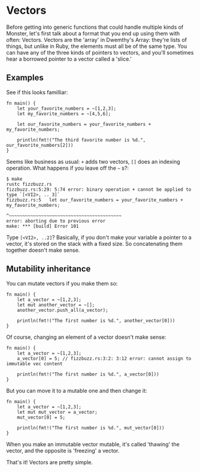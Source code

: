 Vectors
=======

Before getting into generic functions that could handle multiple kinds
of Monster, let's first talk about a format that you end up using them
with often: Vectors. Vectors are the 'array' in Dwemthy's Array: they're
lists of things, but unlike in Ruby, the elements must all be of the
same type. You can have any of the three kinds of pointers to vectors,
and you'll sometimes hear a borrowed pointer to a vector called a
'slice.'

Examples
--------

See if this looks familliar:

    fn main() {
        let your_favorite_numbers = ~[1,2,3];
        let my_favorite_numbers = ~[4,5,6];

        let our_favorite_numbers = your_favorite_numbers + my_favorite_numbers;

        println(fmt!("The third favorite number is %d.", our_favorite_numbers[2]))
    }

Seems like business as usual: `+` adds two vectors, `[]` does an
indexing operation. What happens if you leave off the `~` s?:

    $ make
    rustc fizzbuzz.rs
    fizzbuzz.rs:5:29: 5:74 error: binary operation + cannot be applied to type `[<VI2>, .. 3]`
    fizzbuzz.rs:5   let our_favorite_numbers = your_favorite_numbers + my_favorite_numbers;
                                               ^~~~~~~~~~~~~~~~~~~~~~~~~~~~~~~~~~~~~~~~~~~
    error: aborting due to previous error
    make: *** [build] Error 101

Type `[<VI2>, ..2]`? Basically, if you don't make your variable a
pointer to a vector, it's stored on the stack with a fixed size. So
concatenating them together doesn't make sense.

Mutability inheritance
----------------------

You can mutate vectors if you make them so:

    fn main() {
        let a_vector = ~[1,2,3];
        let mut another_vector = ~[];
        another_vector.push_all(a_vector);

        println(fmt!("The first number is %d.", another_vector[0]))
    }

Of course, changing an element of a vector doesn't make sense:

    fn main() {
        let a_vector = ~[1,2,3];
        a_vector[0] = 5; // fizzbuzz.rs:3:2: 3:12 error: cannot assign to immutable vec content

        println(fmt!("The first number is %d.", a_vector[0]))
    }

But you can move it to a mutable one and then change it:

    fn main() {
        let a_vector = ~[1,2,3];
        let mut mut_vector = a_vector;
        mut_vector[0] = 5;

        println(fmt!("The first number is %d.", mut_vector[0]))
    }

When you make an immutable vector mutable, it's called 'thawing' the
vector, and the opposite is 'freezing' a vector.

That's it! Vectors are pretty simple.
